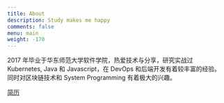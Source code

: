 ```yaml
---
title: About
description: Study makes me happy
comments: false
menu: main
weight: -170
---
```


2017 年毕业于华东师范大学软件学院，热爱技术与分享，研究实战过 Kubernetes, Java 和 Javascript，在 DevOps 和后端开发有着较丰富的经验。同时对区块链技术和 System Programming 有着极大的兴趣。

[简历](/files/resumes/resume-ChenLingyun-zh_CN.pdf)